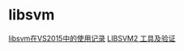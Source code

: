 # libsvm
[libsvm在VS2015中的使用记录](https://xiaoguo1417.github.io/2022/08/12/LIBSVM%E7%9A%84VS2015%E4%BD%BF%E7%94%A8%E8%AE%B0%E5%BD%95/)
[LIBSVM2 工具及验证](https://xiaoguo1417.github.io/2023/07/09/LIBSVM2%E2%80%94%E2%80%94%E5%B7%A5%E5%85%B7%E5%8F%8A%E9%AA%8C%E8%AF%81/)
